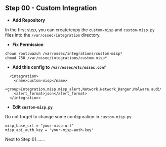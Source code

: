 ## Step 00 - Custom Integration

- **Add Repository**

In the first step, you can create/copy the `custom-misp` and `custom-misp.py` files into the `/var/ossec/integration` directory.

- **Fix Permission**
```
chown root:wazuh /var/ossec/integrations/custom-misp*
chmod 750 /var/ossec/integrations/custom-misp*
```

- **Add this config to `/var/ossec/etc/ossec.conf`**
```
  <integration>
    <name>custom-misp</name>
    <group>Integration,misp,misp_alert,Network,Network_Danger,Malware,audit_rule,sysmon_event1,sysmon_event3,sysmon_event6,sysmon_event7,sysmon_event_15,sysmon_event_22,syscheck,recon,attack,web_scan,authenticat>
    <alert_format>json</alert_format>
  </integration>
```

- **Edit `custom-misp.py`**

Do not forget to change some configuration in `custom-misp.py`

```
misp_base_url = "your-misp-url"
misp_api_auth_key = "your-misp-auth-key"
```

Next to Step 01.......